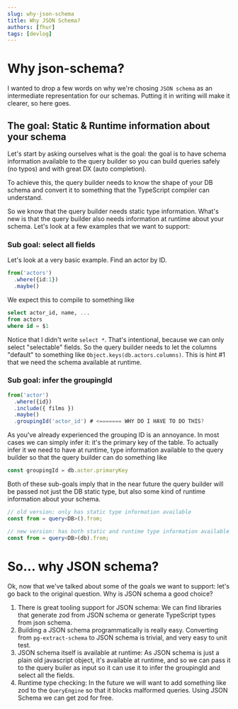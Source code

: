 ```yaml
---
slug: why-json-schema
title: Why JSON Schema?
authors: [fhur]
tags: [devlog]
---
```


# Why json-schema?
I wanted to drop a few words on why we're chosing `JSON schema` as an intermediate representation for our schemas. Putting it in writing will make it clearer, so here goes.

## The goal: Static & Runtime information about your schema
Let's start by asking ourselves what is the goal: the goal is to have schema information available to the query builder so you can build queries safely (no typos) and with great DX (auto completion).

To achieve this, the query builder needs to know the shape of your DB schema and convert it to something that the TypeScript compiler can understand.

So we know that the query builder needs static type information. What's new is that the query builder also needs information at runtime about your schema. Let's look at a few examples that we want to support:

### Sub goal: select all fields
Let's look at a very basic example. Find an actor by ID.

```ts
from('actors')
  .where({id:1})
  .maybe()
```


We expect this to compile to something like

```sql
select actor_id, name, ...
from actors
where id = $1
```


Notice that I didn't write `select *`. That's intentional, because we can only select "selectable" fields. So the query builder needs to let the columns "default" to something like `Object.keys(db.actors.columns)`. This is hint #1 that we need the schema available at runtime.


### Sub goal: infer the groupingId

```ts
from('actor')
  .where({id})
  .include({ films })
  .maybe()
  .groupingId('actor_id') # <======= WHY DO I HAVE TO DO THIS?
```

As you've already experienced the grouping ID is an annoyance. In most cases we can simply infer it: it's the primary key of the table. To actually infer it we need to have at runtime, type information available to the query builder so that the query builder can do something like

```ts
const groupingId = db.actor.primaryKey
```

Both of these sub-goals imply that in the near future the query builder will be passed not just the DB static type, but also some kind of runtime information about your schema.

```ts
// old version: only has static type information available
const from = query<DB>().from;

// new version: has both static and runtime type information available
const from = query<DB>(db).from;
```

# So... why JSON schema?
Ok, now that we've talked about some of the goals we want to support: let's go back to the original question. Why is JSON schema a good choice?

1. There is great tooling support for JSON schema: We can find libraries that generate zod from JSON schema or generate TypeScript types from json schema.
1. Building a JSON schema programmatically is really easy. Converting from `pg-extract-schema` to JSON schema is trivial, and very easy to unit test.
1. JSON schema itself is available at runtime: As JSON schema is just a plain old javascript object, it's available at runtime, and so we can pass it to the query builer as input so it can use it to infer the groupingId and select all the fields.
1. Runtime type checking: In the future we will want to add something like zod to the `QueryEngine` so that it blocks malformed queries. Using JSON Schema we can get zod for free.

